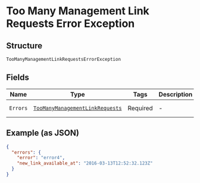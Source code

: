 
# Too Many Management Link Requests Error Exception

## Structure

`TooManyManagementLinkRequestsErrorException`

## Fields

| Name | Type | Tags | Description | Getter | Setter |
|  --- | --- | --- | --- | --- | --- |
| `Errors` | [`TooManyManagementLinkRequests`](../../doc/models/too-many-management-link-requests.md) | Required | - | TooManyManagementLinkRequests getErrors() | setErrors(TooManyManagementLinkRequests errors) |

## Example (as JSON)

```json
{
  "errors": {
    "error": "error4",
    "new_link_available_at": "2016-03-13T12:52:32.123Z"
  }
}
```

